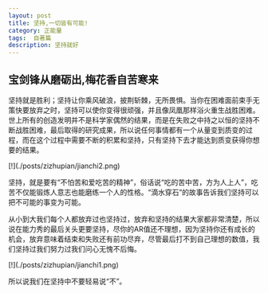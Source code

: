 ```yaml
---
layout: post
title: 坚持,一切皆有可能!
category: 正能量
tags:  自著篇
description: 坚持就好
---
```


## 宝剑锋从磨砺出,梅花香自苦寒来
<p>坚持就是胜利；坚持让你乘风破浪，披荆斩棘，无所畏惧。当你在困难面前束手无策快要放弃之时，坚持可以使你变得很顽强，并且像凤凰那样浴火重生战胜困难。世上所有的创造发明并不是科学家偶然的结果，而是在失败之中持之以恒的坚持不断战胜困难，最后取得的研究成果，所以说任何事情都有一个从量变到质变的过程，而在这个过程中需要不断的积累和坚持，只有坚持下去才能达到质变获得你想要的结果。</p>
[!](./posts/zizhupian/jianchi2.png)
<p>坚持，就是要有“不怕苦和爱吃苦的精神”，俗话说“吃的苦中苦，方为人上人”，吃苦不仅能锻炼人意志也能磨练一个人的性格。“滴水穿石”的故事告诉我们坚持可以把不可能的事变为可能。</p>
<p>从小到大我们每个人都放弃过也坚持过，放弃和坚持的结果大家都非常清楚，所以说在能力秀的最后关头更要坚持，尽你的AR值还不理想，因为坚持你还有成长的机会，放弃意味着结束和失败还有前功尽弃，尽管最后打不到自己理想的数值，我们坚持过我们努力过我们问心无愧不后悔。</p>
[!](./posts/zizhupian/jianchi1.png)
<p>所以说我们在坚持中不要轻易说“不”。</p>